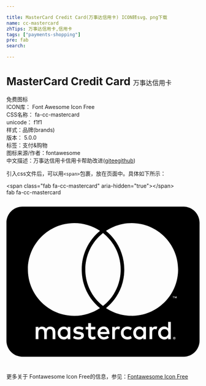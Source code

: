 ```yaml
---

title: MasterCard Credit Card(万事达信用卡) ICON转svg、png下载
name: cc-mastercard
zhTips: 万事达信用卡,信用卡
tags: ["payments-shopping"]
pre: fab
search: 

---
```


# MasterCard Credit Card  <small style="font-size: 60%;font-weight: 100">万事达信用卡</small>


<div class="detail-page">
<p>
<span><span class="badge-success badge">免费图标</span> </span>
<br/>
<span>
ICON库：
<span class="badge-secondary badge">Font Awesome Icon Free</span> 
</span>
<br/>
<span>
CSS名称：
<span class="badge-secondary badge">fa-cc-mastercard</span> 
</span>
<br/>
<span>
unicode：
<span class="badge-secondary badge">f1f1</span> 
<copy-btn content='f1f1' btn-title=""></copy-btn>
<copy-btn :content='String.fromCodePoint(parseInt("f1f1", 16))' btn-title="复制U"></copy-btn>
</span><br/><span>样式：<span class="badge-light badge">品牌(brands)</span></span>
<br/>
<span>
版本：
<span class="badge-secondary badge">5.0.0</span> 
</span><br/><span>标签：<span class="badge-light badge"><router-link to="/tags/payments-shopping.html">支付&购物</router-link></span></span>
<br/>
<span>图标来源/作者：<span class="badge-light badge">fontawesome</span></span> 
<br/>
<span class="zh-detail">中文描述：<span class="badge-primary badge">万事达信用卡</span><span class="badge-primary badge">信用卡</span><span class="help-link"><span>帮助改进</span>(<a href="https://gitee.com/liuwave/icon-helper/edit/master/json/fontawesome/brands/cc-mastercard.json" target="_blank" rel="noopener noreferrer">gitee</a><a href="https://github.com/liuwave/icon-helper/edit/master/json/fontawesome/brands/cc-mastercard.json" target="_blank" rel="noopener noreferrer">github</a></span>)</span><br/>
</p>
</div>
<div class="alert alert-dark">
  <i class="fab fa-cc-mastercard fa-xs"></i>
  <i class="fab fa-cc-mastercard fa-sm"></i>
  <i class="fab fa-cc-mastercard fa-lg"></i>
  <i class="fab fa-cc-mastercard fa-2x"></i>
  <i class="fab fa-cc-mastercard fa-3x"></i>
  <i class="fab fa-cc-mastercard fa-5x"></i>
  <i class="fab fa-cc-mastercard fa-7x"></i>
</div>
<div>
  <p>引入css文件后，可以用<code>&lt;span&gt;</code>包裹，放在页面中。具体如下所示：    
  </p>
  <div class="alert alert-primary" style="font-size: 14px">
    &lt;span class="fab fa-cc-mastercard" aria-hidden="true"&gt;&lt;/span&gt;
    <copy-btn content='<span class="fab fa-cc-mastercard" aria-hidden="true"></span>'></copy-btn>
  </div>
  <div class="alert alert-secondary">
    <i class="fab fa-cc-mastercard"
    style="font-size: 24px"
    aria-hidden="true"></i> fab fa-cc-mastercard
    <copy-btn content="fab fa-cc-mastercard" btn-title="复制图标名称"></copy-btn>
  </div>
</div>
<div id="svg" class="svg-wrap">
<svg xmlns="http://www.w3.org/2000/svg" viewBox="0 0 576 512"><path d="M482.9 410.3c0 6.8-4.6 11.7-11.2 11.7-6.8 0-11.2-5.2-11.2-11.7 0-6.5 4.4-11.7 11.2-11.7 6.6 0 11.2 5.2 11.2 11.7zm-310.8-11.7c-7.1 0-11.2 5.2-11.2 11.7 0 6.5 4.1 11.7 11.2 11.7 6.5 0 10.9-4.9 10.9-11.7-.1-6.5-4.4-11.7-10.9-11.7zm117.5-.3c-5.4 0-8.7 3.5-9.5 8.7h19.1c-.9-5.7-4.4-8.7-9.6-8.7zm107.8.3c-6.8 0-10.9 5.2-10.9 11.7 0 6.5 4.1 11.7 10.9 11.7 6.8 0 11.2-4.9 11.2-11.7 0-6.5-4.4-11.7-11.2-11.7zm105.9 26.1c0 .3.3.5.3 1.1 0 .3-.3.5-.3 1.1-.3.3-.3.5-.5.8-.3.3-.5.5-1.1.5-.3.3-.5.3-1.1.3-.3 0-.5 0-1.1-.3-.3 0-.5-.3-.8-.5-.3-.3-.5-.5-.5-.8-.3-.5-.3-.8-.3-1.1 0-.5 0-.8.3-1.1 0-.5.3-.8.5-1.1.3-.3.5-.3.8-.5.5-.3.8-.3 1.1-.3.5 0 .8 0 1.1.3.5.3.8.3 1.1.5s.2.6.5 1.1zm-2.2 1.4c.5 0 .5-.3.8-.3.3-.3.3-.5.3-.8 0-.3 0-.5-.3-.8-.3 0-.5-.3-1.1-.3h-1.6v3.5h.8V426h.3l1.1 1.4h.8l-1.1-1.3zM576 81v352c0 26.5-21.5 48-48 48H48c-26.5 0-48-21.5-48-48V81c0-26.5 21.5-48 48-48h480c26.5 0 48 21.5 48 48zM64 220.6c0 76.5 62.1 138.5 138.5 138.5 27.2 0 53.9-8.2 76.5-23.1-72.9-59.3-72.4-171.2 0-230.5-22.6-15-49.3-23.1-76.5-23.1-76.4-.1-138.5 62-138.5 138.2zm224 108.8c70.5-55 70.2-162.2 0-217.5-70.2 55.3-70.5 162.6 0 217.5zm-142.3 76.3c0-8.7-5.7-14.4-14.7-14.7-4.6 0-9.5 1.4-12.8 6.5-2.4-4.1-6.5-6.5-12.2-6.5-3.8 0-7.6 1.4-10.6 5.4V392h-8.2v36.7h8.2c0-18.9-2.5-30.2 9-30.2 10.2 0 8.2 10.2 8.2 30.2h7.9c0-18.3-2.5-30.2 9-30.2 10.2 0 8.2 10 8.2 30.2h8.2v-23zm44.9-13.7h-7.9v4.4c-2.7-3.3-6.5-5.4-11.7-5.4-10.3 0-18.2 8.2-18.2 19.3 0 11.2 7.9 19.3 18.2 19.3 5.2 0 9-1.9 11.7-5.4v4.6h7.9V392zm40.5 25.6c0-15-22.9-8.2-22.9-15.2 0-5.7 11.9-4.8 18.5-1.1l3.3-6.5c-9.4-6.1-30.2-6-30.2 8.2 0 14.3 22.9 8.3 22.9 15 0 6.3-13.5 5.8-20.7.8l-3.5 6.3c11.2 7.6 32.6 6 32.6-7.5zm35.4 9.3l-2.2-6.8c-3.8 2.1-12.2 4.4-12.2-4.1v-16.6h13.1V392h-13.1v-11.2h-8.2V392h-7.6v7.3h7.6V416c0 17.6 17.3 14.4 22.6 10.9zm13.3-13.4h27.5c0-16.2-7.4-22.6-17.4-22.6-10.6 0-18.2 7.9-18.2 19.3 0 20.5 22.6 23.9 33.8 14.2l-3.8-6c-7.8 6.4-19.6 5.8-21.9-4.9zm59.1-21.5c-4.6-2-11.6-1.8-15.2 4.4V392h-8.2v36.7h8.2V408c0-11.6 9.5-10.1 12.8-8.4l2.4-7.6zm10.6 18.3c0-11.4 11.6-15.1 20.7-8.4l3.8-6.5c-11.6-9.1-32.7-4.1-32.7 15 0 19.8 22.4 23.8 32.7 15l-3.8-6.5c-9.2 6.5-20.7 2.6-20.7-8.6zm66.7-18.3H408v4.4c-8.3-11-29.9-4.8-29.9 13.9 0 19.2 22.4 24.7 29.9 13.9v4.6h8.2V392zm33.7 0c-2.4-1.2-11-2.9-15.2 4.4V392h-7.9v36.7h7.9V408c0-11 9-10.3 12.8-8.4l2.4-7.6zm40.3-14.9h-7.9v19.3c-8.2-10.9-29.9-5.1-29.9 13.9 0 19.4 22.5 24.6 29.9 13.9v4.6h7.9v-51.7zm7.6-75.1v4.6h.8V302h1.9v-.8h-4.6v.8h1.9zm6.6 123.8c0-.5 0-1.1-.3-1.6-.3-.3-.5-.8-.8-1.1-.3-.3-.8-.5-1.1-.8-.5 0-1.1-.3-1.6-.3-.3 0-.8.3-1.4.3-.5.3-.8.5-1.1.8-.5.3-.8.8-.8 1.1-.3.5-.3 1.1-.3 1.6 0 .3 0 .8.3 1.4 0 .3.3.8.8 1.1.3.3.5.5 1.1.8.5.3 1.1.3 1.4.3.5 0 1.1 0 1.6-.3.3-.3.8-.5 1.1-.8.3-.3.5-.8.8-1.1.3-.6.3-1.1.3-1.4zm3.2-124.7h-1.4l-1.6 3.5-1.6-3.5h-1.4v5.4h.8v-4.1l1.6 3.5h1.1l1.4-3.5v4.1h1.1v-5.4zm4.4-80.5c0-76.2-62.1-138.3-138.5-138.3-27.2 0-53.9 8.2-76.5 23.1 72.1 59.3 73.2 171.5 0 230.5 22.6 15 49.5 23.1 76.5 23.1 76.4.1 138.5-61.9 138.5-138.4z"/></svg>
</div>
<detail full-name='fa-cc-mastercard'></detail>
    
<div><p>更多关于  Fontawesome Icon Free的信息，参见：<a target="_blank" href="https://iconhelper.cn/fontawesome.html">Fontawesome Icon Free</a>
</p></div>

